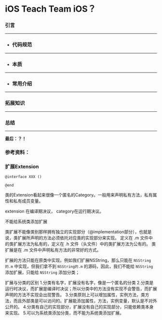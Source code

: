 # iOS Teach Team iOS？

### 引言

---
* ### 代码规范

---
* ### 本质

---
* ### 常用介绍

---
### 拓展知识

---
### 总结


---
**最后：？！**

### 参考资料：

### **扩展Extension**

```
@interface XXX ()

@end
```
类的Extension看起来很像一个匿名的Category。一般用来声明私有方法，私有属性和私有成员变量。

extension 在编译期决议， category在运行期决议。

不能给系统类添加扩展

类扩展不能像类别那样拥有独立的实现部分（@implementation部分），也就是说，类扩展所声明的方法必须依托对应类的实现部分来实现。
定义在 .m 文件中的类扩展方法为私有的，定义在 .h 文件（头文件）中的类扩展方法为公有的。
类扩展是在 .m 文件中声明私有方法的非常好的方式。

扩展的方法只能在原类中实现。例如我们扩展NSString，那么只能在 `NSString的.m` 中实现，但我们拿不到 `NSString的.m` 的源码，因此，我们不能给 `NSString` 添加扩展，只能给 `NSString` 添加分类；


扩展与分类的区别
1.分类有名字，扩展没有名字，像是一个匿名的分类
2.分类是运行时决议，而扩展是编译时决议；所以分类中的方法没有实现不会警告，而扩展声明的方法不实现会出现警告。
3.分类原则上可以增加属性，实例方法，类方法，而且外部类是可以访问的。扩展能添加属性，方法，实例变量，默认是不对外公开的。
4.分类有自己的实现部分，扩展没有自己的实现部分，只能依赖类本身来实现。
5.可以为系统类添加分类，而不能为系统类添加扩展。
